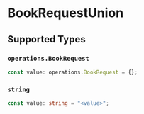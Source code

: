 # BookRequestUnion


## Supported Types

### `operations.BookRequest`

```typescript
const value: operations.BookRequest = {};
```

### `string`

```typescript
const value: string = "<value>";
```

